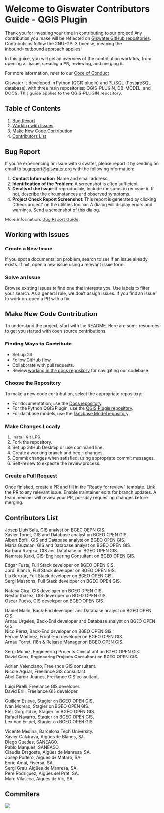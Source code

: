 # Welcome to Giswater Contributors Guide - QGIS Plugin

Thank you for investing your time in contributing to our project! Any contribution you make will be reflected on [Giswater GitHub repositories](https://github.com/Giswater/). Contributions follow the GNU-GPL3 License, meaning the inbound=outbound approach applies.

In this guide, you will get an overview of the contribution workflow, from opening an issue, creating a PR, reviewing, and merging it.

For more information, refer to our [Code of Conduct](https://github.com/Giswater/docs/blob/master/github/pdf/code_of_conduct.pdf).

Giswater is developed in Python (QGIS plugin) and PL/SQL (PostgreSQL database), with three main repositories: QGIS-PLUGIN, DB-MODEL, and DOCS. This guide applies to the QGIS-PLUGIN repository.

## Table of Contents

1. [Bug Report](#bug-report)
2. [Working with Issues](#working-with-issues)
3. [Make New Code Contribution](#make-new-code-contribution)
4. [Contributors List](#contributors-list)

## Bug Report

If you’re experiencing an issue with Giswater, please report it by sending an email to [bugreport@giswater.org](mailto:bugreport@giswater.org) with the following information:

1. **Contact Information**: Name and email address.
2. **Identification of the Problem**: A screenshot is often sufficient.
3. **Details of the Issue**: If reproducible, include the steps to recreate it. If not, describe the circumstances and observed symptoms.
4. **Project Check Report Screenshot**: This report is generated by clicking ‘Check project’ on the utilities toolbar. A dialog will display errors and warnings. Send a screenshot of this dialog.

More information: [Bug Report Guide](https://www.giswater.org/bug-report).

## Working with Issues

### Create a New Issue

If you spot a documentation problem, search to see if an issue already exists. If not, open a new issue using a relevant issue form.

### Solve an Issue

Browse existing issues to find one that interests you. Use labels to filter your search. As a general rule, we don’t assign issues. If you find an issue to work on, open a PR with a fix.

## Make New Code Contribution

To understand the project, start with the README. Here are some resources to get you started with open source contributions.

### Finding Ways to Contribute

- Set up Git.
- Follow GitHub flow.
- Collaborate with pull requests.
- Review [working in the docs repository](https://github.com/Giswater/docs) for navigating our codebase.

### Choose the Repository

To make a new code contribution, select the appropriate repository:

- For documentation, use the [Docs repository](https://github.com/Giswater/docs).
- For the Python QGIS Plugin, use the [QGIS Plugin repository](https://github.com/Giswater/giswater_qgis_plugin).
- For database models, use the [Database Model repository](https://github.com/Giswater/giswater_dbmodel).

### Make Changes Locally

1. Install Git LFS.
2. Fork the repository.
3. Set up GitHub Desktop or use command line.
4. Create a working branch and begin changes.
5. Commit changes when satisfied, using appropriate commit messages.
6. Self-review to expedite the review process.

### Create a Pull Request

Once finished, create a PR and fill in the "Ready for review" template. Link the PR to any relevant issue. Enable maintainer edits for branch updates. A team member will review your PR, possibly requesting changes before merging.

## Contributors List
Josep Lluís Sala, GIS analyst on BGEO OEPN GIS.<br>
Xavier Torret, GIS and Database analyst on BGEO OPEN GIS.<br>
Albert Bofill, GIS and Database analyst on BGEO OPEN GIS.<br>
Maria Guzman, GIS and Database analyst on BGEO OPEN GIS.<br>
Barbara Rzepka, GIS and Database on BGEO OPEN GIS.<br>
Namrata Karki, GIS-Engineering Consultant on BGEO OPEN GIS.<br>

Edgar Fuste, Full Stack developer on BGEO OPEN GIS.<br>
Jordi Blanch, Full Stack developer on BGEO OPEN GIS.<br>
Lia Bertran, Full Stack developer on BGEO OPEN GIS.<br>
Sergi Maspons, Full Stack developer on BGEO OPEN GIS.<br>

Natasa Cica, GIS developer on BGEO OPEN GIS.<br>
Nestor Ibáñez, GIS developer on BGEO OPEN GIS.<br>
Oscar Pueyo, GIS developer on BGEO OPEN GIS.<br>

Daniel Marín, Back-End developer and Database analyst on BGEO OPEN GIS.<br>
Arnau Urgeles, Back-End developer and Database analyst on BGEO OPEN GIS.<br>
Nico Pérez, Back-End developer on BGEO OPEN GIS.<br>
Ferran Martínez, Front-End developer on BGEO OPEN GIS.<br>
Arnau Torret, i18n & Release Manager  on BGEO OPEN GIS.<br>

Sergi Muñoz, Engineering Projects Consultant on BGEO OPEN GIS.<br>
David Cano, Engineering Projects Consultant on BGEO OPEN GIS.<br>

Adrian Valenciano, Freelance GIS consultant.<br>
Nicole Aguiar, Freelance GIS consultant.<br>
Abel Garcia Juanes, Freelance GIS consultant.<br>

Luigi Pirelli, Freelance GIS developer.<br>
David Erill, Freelance GIS developer.<br>

Guillem Esteve, Stagier on BGEO OPEN GIS.<br>
Ivan Moreno, Stagier on BGEO OPEN GIS.<br>
Eter Gorgiladze, Stagier on BGEO OPEN GIS.<br>
Rafael Navarro, Stagier on BGEO OPEN GIS.<br>
Lex Van Empel, Stagier on BGEO OPEN GIS.<br>

Vicente Medina, Barcelona Tech University.<br>
Xavier Calatrava, Aigües de Blanes, SA.<br>
Diego Guedes, SANEAGO.<br>
Pablo Marques, SANEAGO.<br>
Claudia Dragoste, Aigües de Manresa, SA.<br>
Josep Portero, Aigües de Mataró, SA.<br>
Enric Amat, Fisersa, SA.<br>
Sergi Grau, Aigües de Manresa, SA.<br>
Pere Rodriguez, Aigües del Prat, SA.<br>
Marc Vilaseca, Aigües de Vic, SA.<br>

## Commiters

<a href="https://github.com/Giswater/giswater_qgis_plugin/graphs/contributors">
  <img src="https://contrib.rocks/image?repo=Giswater/giswater_qgis_plugin" />
</a>
